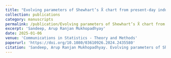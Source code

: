```yaml
---
title: "Evolving parameters of Shewhart’s X̄ chart from present-day industrial engineering perspective"
collection: publications
category: manuscripts
permalink: /publication/Evolving parameters of Shewhart’s X̄ chart from present-day industrial engineering perspective
excerpt: 'Sandeep, Arup Ranjan Mukhopadhyay'
date: 2025-01-06
venue: 'Communications in Statistics - Theory and Methods'
paperurl: 'https://doi.org/10.1080/03610926.2024.2435580'
citation: 'Sandeep, Arup Ranjan Mukhopadhyay. Evolving parameters of Shewhart’s X̄ chart from present-day industrial engineering perspective. Communications in Statistics - Theory and Methods, 2025'
---
```

